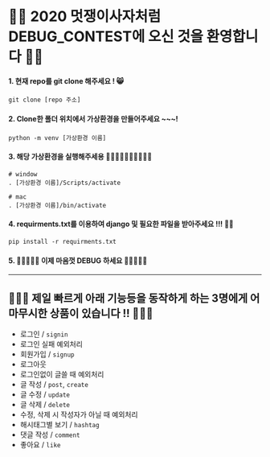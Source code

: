 # 🎉🎉 2020 멋쟁이사자처럼 DEBUG_CONTEST에 오신 것을 환영합니다 🎉🎉

#### 1. 현재 repo를 git clone 해주세요 ! 😸
```terminal
git clone [repo 주소]
```
#### 2. Clone한 폴더 위치에서 가상환경을 만들어주세요 ~~~! 
```terminal
python -m venv [가상환경 이름]
```
#### 3. 해당 가상환경을 실행해주세용 🏃‍♀️🏃‍♀️🏃‍♀️🏃‍♀️🏃‍♀️
```terminal
# window
. [가상환경 이름]/Scripts/activate

# mac
. [가상환경 이름]/bin/activate
```
#### 4. requirments.txt를 이용하여 django 및 필요한 파일을 받아주세요 !!! 💪💪
```terminal
pip install -r requirments.txt
```

#### 5. 👻👻👻👻👻 이제 마음껏 DEBUG 하세요 👻👻👻👻👻

--- 
## 🎁🎁🎁 제일 빠르게 아래 기능등을 동작하게 하는 3명에게 어마무시한 상품이 있습니다 !! 🎁🎁🎁
- 로그인 / `signin`
- 로그인 실패 예외처리
- 회원가입 / `signup`
- 로그아웃
- 로그인없이 글쓸 때 예외처리
- 글 작성 / `post`, `create`
- 글 수정 / `update`
- 글 삭제 / `delete`
- 수정, 삭제 시 작성자가 아닐 때 예외처리
- 해시태그별 보기 / `hashtag`
- 댓글 작성 / `comment`
- 좋아요 / `like`